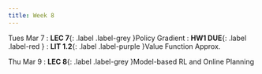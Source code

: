 ```yaml
---
title: Week 8
---
```


Tues Mar 7
: **LEC 7**{: .label .label-grey }Policy Gradient
    : **HW1 DUE**{: .label .label-red }
: **LIT 1.2**{: .label .label-purple }Value Function Approx.

Thu Mar 9
: **LEC 8**{: .label .label-grey }Model-based RL and Online Planning